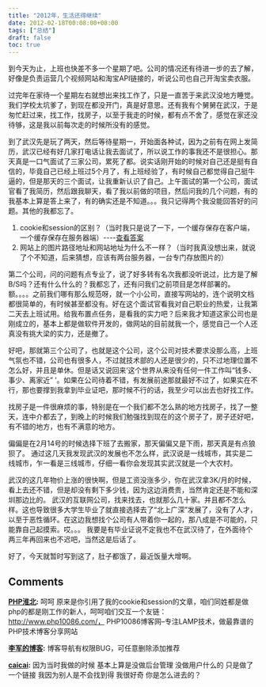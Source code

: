 ```yaml
---
title: "2012年，生活还得继续"
date: 2012-02-18T00:08:00+08:00
tags: ["总结"] 
draft: false
toc: true
---
```


到今天为止，上班也快差不多一个星期了吧。公司的情况还有待进一步的去了解，好像是负责运营几个视频网站和淘宝API链接的，听说公司也自己开淘宝卖衣服。

过完年在家待一个星期左右就想出来找工作了，只是一直苦于来武汉没地方睡觉。我们学校太坑爹了，到现在都没开门，真是好意思。还有我有个舅舅在武汉，于是匆忙赶过来，找工作，找房子，以至于我走的时候，都有点不舍了，感觉在家还没待够，这是我以前每次走的时候所没有的感觉。

到了武汉先是玩了两天，然后等待星期一，开始面各种试，因为之前有在网上发简历，武汉已经有好几家打电话让我去面试了，所以说工作的事我还不是很担心。那天真是一口气面试了三家公司，累死了都。说实话刚开始的时候对自己还是挺有自信的，毕竟自己已经上班过5个月了，有上班经验了，有时候自己都觉得自己挺牛逼的，但是那天的三个面试，让我重新认识了自己。上午面试的第一个公司，面试官看了我简历，然后跟我聊天，看了我以前做的项目，然后问我的几个问题，有的我基本上算是答上来了，有的确实还是不知道。。。我只记得两个我没能回答好的问题。其他的我都忘了。

1. cookie和session的区别？（当时我只是说了一下，一个缓存保存在客户端，一个缓存保存在服务器端）----[查看答案](http://www.php10086.com/2011/11/4.html)
2. 网站上的图片路径地址和网站地址为什么不一样？（当时我真没想出来，就说了个不知道，后来猜想，应该有两台服务器，一台专门存放图片的）

第二个公司，问的问题有点专业了，说了好多转有名次我都没听说过，比方是了解B/S吗？还有什么什么的？我都忘了，还有问我们之前项目是怎样部署的。额。。。。之前我们哪有那么规范呀，就一个小公司，直接写网站的，连个说明文档都很简单的，有时候甚至都没有。好在这个面试官看我对自己职业的热爱，让我第二天去上班试用。给我布置点任务，是看我的实力吧？后来我才知道这家公司也是刚成立的，基本上都是做软件开发的，做网站的目前就我一个，感觉自己一个人还真没有挑大梁的实力，还是撤了。

好吧，那就第三个公司了，也就是这个公司，这个公司对技术要求没那么高，上班气氛也不错，公司也有很多人，不过就技术部的人还是很少的，只不过地理位置不怎么好，并且是单休。但是话又说回来‘这个世界从来没有任何一件工作叫“钱多、事少、离家近” ’。如果在公司待着不错，有发展前途那就最好不过了，如果实在不行，那也要撑到我拿到毕业证吧，那时候不行的话，我至少可以出去也好找工作。

找房子是一件很麻烦的事，特别是在一个我们都不怎么熟的地方找房子，找了一整天，连中介都去了，到晚上的时候我们勉强找到现在的这个房子了，房子还好吧，有不错的地方，也有不满意的地方。

偏偏是在2月14号的时候选择下班了去搬家，那天偏偏又是下雨，那天真是有点狼狈了。 通过这几天我发现武汉的发展也不怎么样，武汉说是一线城市，其实是二线城市，乍一看是三线城市，仔细一看你会发现其实武汉就是一个大农村。

武汉的这几年物价上涨的很快啊，但是工资没涨多少，你在武汉拿3K/月的时候，看上去还不错，但是却没有剩下多少钱，因为这边消费贵，当然肯定还是不能和深圳那边比的。 武汉的互联网公司，找来找去，也就那么几十家。并且都不怎么样。这也导致很多大学生毕业了就直接选择去了“北上广深”发展了，没有了人才，以至于恶性循环。在这边我想找个公司有人带着你一起的，那八成是不可能的，只能靠自己起摸索。哎。。。 我要是有毕业证说不定我也不在武汉待了，在外面待个两三年再回来也不迟吧，当然这是后话了。

好了，今天就暂时写到这了，肚子都饿了，最近饭量大增啊。

## Comments

**[PHP淮北](#74 "2012-02-18 11:51:59"):** 呵呵 原来是你引用了我的cookie和session的文章，咱们同姓都是做php的都是刚工作的新人，呵呵咱们交互一个友链：http://www.php10086.com/， PHP10086博客网–专注LAMP技术，做最靠谱的PHP技术博客分享网站

**[李军的博客](#75 "2012-02-22 12:19:18"):** 博客导航有权限BUG，可任意删除添加推荐

**[caicai](#77 "2012-02-22 12:56:28"):** 因为当时我做的时候 基本上算是没做后台管理 没做用户什么的 只是做了一个链接 我因为别人是不会找到得 我很好奇 你是怎么进去的？

